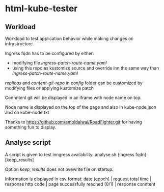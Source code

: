 # html-kube-tester

## Workload

Workload to test application behavior while making changes on infrastructure.

Ingress fqdn has to be configured by either:

* modifying file *ingress-patch-route-name.yaml*
* using this repo as kustomize source and override inn the same way than *ingress-patch-route-name.yaml*
   
*replicas* and *content-git-repo* in *config* folder can be customized by modifying files or applying kustomize patch

Connntent git will be displayed in an iframe with node name on top.

Node name is displayed on the top of the page and also in kube-node.json and on kube-node.txt

Thanks to https://github.com/amoldalwai/RoadFighter.git for having something fun to display.

## Analyse script

A script is given to test inngress availability.
analyse.sh {ingress fqdn} [keep_results]

Option *keep_results* does not ovewrite file on startup.

Information is displayed in csv format: date (epoch) | request total time | response http code | page successfully reached (0/1) | response conntent